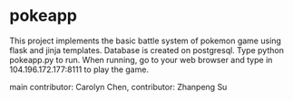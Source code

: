 # pokeapp

This project implements the basic battle system of pokemon game using flask and jinja templates. Database is created on postgresql. Type python pokeapp.py to run. When running, go to your web browser and type in 104.196.172.177:8111 to play the game.

main contributor: Carolyn Chen,
contributor: Zhanpeng Su
